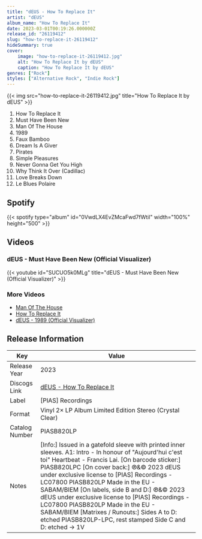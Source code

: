 ```yaml
---
title: "dEUS - How To Replace It"
artist: "dEUS"
album_name: "How To Replace It"
date: 2023-03-01T00:19:26.000000Z
release_id: "26119412"
slug: "how-to-replace-it-26119412"
hideSummary: true
cover:
    image: "how-to-replace-it-26119412.jpg"
    alt: "How To Replace It by dEUS"
    caption: "How To Replace It by dEUS"
genres: ["Rock"]
styles: ["Alternative Rock", "Indie Rock"]
---
```


{{< img src="how-to-replace-it-26119412.jpg" title="How To Replace It by dEUS" >}}

<!-- section break -->

1. How To Replace It
2. Must Have Been New
3. Man Of The House
4. 1989
5. Faux Bamboo
6. Dream Is A Giver
7. Pirates
8. Simple Pleasures
9. Never Gonna Get You High
10. Why Think It Over (Cadillac)
11. Love Breaks Down
12. Le Blues Polaire

<!-- section break -->


## Spotify
{{< spotify type="album" id="0VwdLX4EvZMcaFwd7fWtil" width="100%" height="500" >}}



## Videos
### dEUS - Must Have Been New (Official Visualizer)
{{< youtube id="SUCUO5k0MLg" title="dEUS - Must Have Been New (Official Visualizer)" >}}<br>

### More Videos

- [Man Of The House](https://www.youtube.com/watch?v=yC1gfZsIoRE)
- [How To Replace It](https://www.youtube.com/watch?v=wzcg5SMJraM)
- [dEUS - 1989 (Official Visualizer)](https://www.youtube.com/watch?v=Gx206aFD6Wg)


## Release Information
|  Key           | Value                                                |
| ---------------| ---------------------------------------------------- |
| Release Year   | 2023                                   |
| Discogs Link   | [dEUS - How To Replace It](https://www.discogs.com/release/26119412-dEUS-How-To-Replace-It) |
| Label          | [PIAS] Recordings |
| Format         | Vinyl 2× LP Album Limited Edition Stereo (Crystal Clear) |
| Catalog Number | PIASB820LP |
| Notes | [Info:] Issued in a gatefold sleeve with printed inner sleeves.  A1: Intro - In honour of "Aujourd'hui c'est toi" Heartbeat - Francis Lai.  [On barcode sticker:] PIASB820LPC  [On cover back:] ℗&© 2023 dEUS under exclusive license to [PIAS] Recordings - LC07800 PIASB820LP Made in the EU - SABAM/BIEM  [On labels, side B and D:] ℗&© 2023 dEUS under exclusive license to [PIAS] Recordings - LC07800 PIASB820LP Made in the EU - SABAM/BIEM  [Matrixes / Runouts:] Sides A to D: etched PIASB820LP-LPC, rest stamped Side C and D: etched -> 1V  |